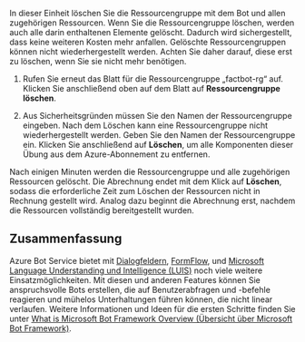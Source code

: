 In dieser Einheit löschen Sie die Ressourcengruppe mit dem Bot und allen zugehörigen Ressourcen. Wenn Sie die Ressourcengruppe löschen, werden auch alle darin enthaltenen Elemente gelöscht. Dadurch wird sichergestellt, dass keine weiteren Kosten mehr anfallen. Gelöschte Ressourcengruppen können nicht wiederhergestellt werden. Achten Sie daher darauf, diese erst zu löschen, wenn Sie sie nicht mehr benötigen.

<!---TODO: Do we need cleanup instructions for free education access?--->

1. Rufen Sie erneut das Blatt für die Ressourcengruppe „factbot-rg“ auf. Klicken Sie anschließend oben auf dem Blatt auf **Ressourcengruppe löschen**.

1. Aus Sicherheitsgründen müssen Sie den Namen der Ressourcengruppe eingeben. Nach dem Löschen kann eine Ressourcengruppe nicht wiederhergestellt werden. Geben Sie den Namen der Ressourcengruppe ein. Klicken Sie anschließend auf **Löschen**, um alle Komponenten dieser Übung aus dem Azure-Abonnement zu entfernen.

Nach einigen Minuten werden die Ressourcengruppe und alle zugehörigen Ressourcen gelöscht. Die Abrechnung endet mit dem Klick auf **Löschen**, sodass die erforderliche Zeit zum Löschen der Ressourcen nicht in Rechnung gestellt wird. Analog dazu beginnt die Abrechnung erst, nachdem die Ressourcen vollständig bereitgestellt wurden.

## <a name="summary"></a>Zusammenfassung

Azure Bot Service bietet mit [Dialogfeldern](http://aihelpwebsite.com/Blog/EntryId/9/Introduction-To-Using-Dialogs-With-The-Microsoft-Bot-Framework), [FormFlow](https://blogs.msdn.microsoft.com/uk_faculty_connection/2016/07/14/building-a-microsoft-bot-using-microsoft-bot-framework-using-formflow/), und [Microsoft Language Understanding und Intelligence (LUIS)](https://docs.botframework.com/node/builder/guides/understanding-natural-language/) noch viele weitere Einsatzmöglichkeiten. Mit diesen und anderen Features können Sie anspruchsvolle Bots erstellen, die auf Benutzerabfragen und -befehle reagieren und mühelos Unterhaltungen führen können, die nicht linear verlaufen. Weitere Informationen und Ideen für die ersten Schritte finden Sie unter [What is Microsoft Bot Framework Overview (Übersicht über Microsoft Bot Framework)](https://blogs.msdn.microsoft.com/uk_faculty_connection/2016/04/05/what-is-microsoft-bot-framework-overview/).
